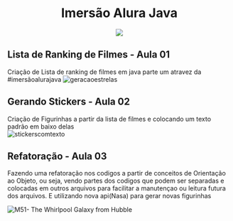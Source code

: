 <h1 align="center"> Imersão Alura Java </h1>

<p align="center">
<img src="http://img.shields.io/static/v1?label=STATUS&message=%20CONCLUIDO&color=GREEN&style=for-the-badge"/>
</p>

## Lista de Ranking de Filmes - Aula 01

Criação de Lista de ranking de filmes em java parte um atravez da #imersãoalurajava 
![geracaoestrelas](https://user-images.githubusercontent.com/97040972/180079027-2c891346-f261-41df-a07c-5a47b0edb262.JPG)

## Gerando Stickers - Aula 02

Criação de Figurinhas a partir da lista de filmes e colocando um texto padrão em baixo delas
<br>
![stickerscomtexto](https://user-images.githubusercontent.com/97040972/180079094-3ca6c8d1-b167-4c00-a11d-a6b105340d76.JPG)


## Refatoração - Aula 03

Fazendo uma refatoração nos codigos a partir de conceitos de Orientação ao Objeto, ou seja, vendo partes dos codigos que podem ser separadas e colocadas em outros arquivos para facilitar a manutençao ou leitura futura dos arquivos. E utilizando nova api(Nasa) para gerar novas figurinhas

![M51- The Whirlpool Galaxy from Hubble](https://user-images.githubusercontent.com/97040972/180079954-ec70317e-8ffc-490f-8d93-5a7de22c731a.png)


